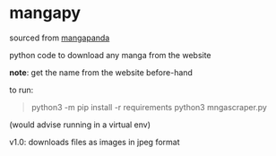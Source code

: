 # mangapy

sourced from [mangapanda](http://www.mangapanda.com)

python code to download any manga from the website

**note**: get the name from the website before-hand

to run: 

> python3 -m pip install -r requirements
> python3 mngascraper.py

(would advise running in a virtual env)

v1.0: downloads files as images in jpeg format
